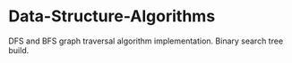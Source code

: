 # Data-Structure-Algorithms
DFS and BFS graph traversal  algorithm implementation.
Binary search tree build.
